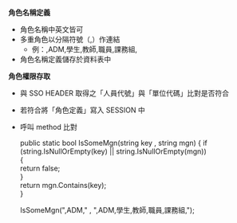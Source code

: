 ﻿**角色名稱定義**
- 角色名稱中英文皆可
- 多重角色以分隔符號（,）作連結
	- 例：,ADM,學生,教師,職員,課務組,
- 角色名稱定義儲存於資料表中

**角色權限存取**
- 與 SSO HEADER 取得之「人員代號」與「單位代碼」比對是否符合
- 若符合將「角色定義」寫入 SESSION 中
- 呼叫 method 比對

	public static bool IsSomeMgn(string key , string mgn)
	{
	    if (string.IsNullOrEmpty(key) || string.IsNullOrEmpty(mgn))     
	    {     
		return false;      
	    }     
	    return mgn.Contains(key);     
	}

	IsSomeMgn(",ADM," , ",ADM,學生,教師,職員,課務組,");


